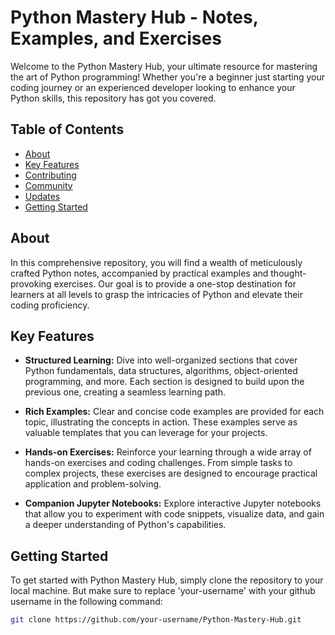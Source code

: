 # Python Mastery Hub - Notes, Examples, and Exercises

Welcome to the Python Mastery Hub, your ultimate resource for mastering the art of Python programming! Whether you're a beginner just starting your coding journey or an experienced developer looking to enhance your Python skills, this repository has got you covered.

## Table of Contents

- [About](#about)
- [Key Features](#key-features)
- [Contributing](#contributing)
- [Community](#community)
- [Updates](#updates)
- [Getting Started](#getting-started)

## About

In this comprehensive repository, you will find a wealth of meticulously crafted Python notes, accompanied by practical examples and thought-provoking exercises. Our goal is to provide a one-stop destination for learners at all levels to grasp the intricacies of Python and elevate their coding proficiency.

## Key Features

- **Structured Learning:** Dive into well-organized sections that cover Python fundamentals, data structures, algorithms, object-oriented programming, and more. Each section is designed to build upon the previous one, creating a seamless learning path.

- **Rich Examples:** Clear and concise code examples are provided for each topic, illustrating the concepts in action. These examples serve as valuable templates that you can leverage for your projects.

- **Hands-on Exercises:** Reinforce your learning through a wide array of hands-on exercises and coding challenges. From simple tasks to complex projects, these exercises are designed to encourage practical application and problem-solving.

- **Companion Jupyter Notebooks:** Explore interactive Jupyter notebooks that allow you to experiment with code snippets, visualize data, and gain a deeper understanding of Python's capabilities.

## Getting Started

To get started with Python Mastery Hub, simply clone the repository to your local machine. But make sure to replace 'your-username' with your github username in the following command:

```bash
git clone https://github.com/your-username/Python-Mastery-Hub.git
